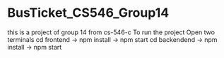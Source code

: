 # BusTicket_CS546_Group14
this is a project of group 14 from cs-546-c
To run the project
Open two terminals
cd frontend -> npm install -> npm start
cd backendend -> npm install -> npm start

